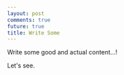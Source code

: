 ```yaml
---
layout: post
comments: true
future: true
title: Write Some
---
```


Write some good and actual content...!

<script src="https://gist.github.com/D4ttatraya/27e54a418a0a4226b352cb6c96e6103b.js"></script>

Let's see.
